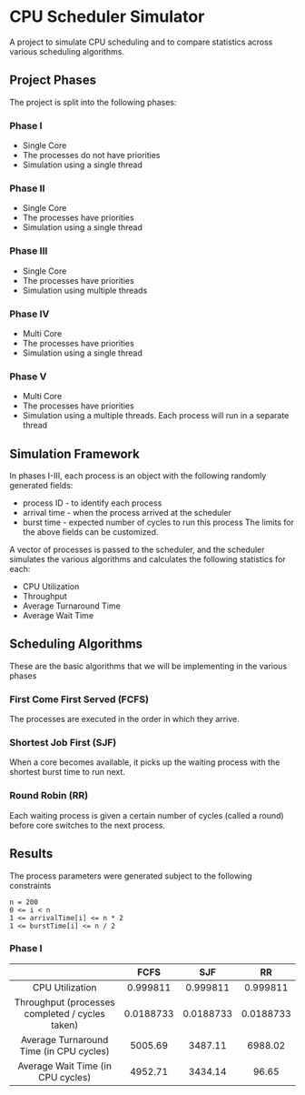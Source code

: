 # CPU Scheduler Simulator
A project to simulate CPU scheduling and to compare statistics across various scheduling algorithms.

## Project Phases
The project is split into the following phases:

### Phase I
 - Single Core
 - The processes do not have priorities
 - Simulation using a single thread

### Phase II
 - Single Core
 - The processes have priorities
 - Simulation using a single thread

### Phase III
 - Single Core
 - The processes have priorities
 - Simulation using multiple threads

### Phase IV
 - Multi Core
 - The processes have priorities
 - Simulation using a single thread

### Phase V
 - Multi Core
 - The processes have priorities
 - Simulation using a multiple threads. Each process will run in a separate thread

## Simulation Framework
In phases I-III, each process is an object with the following randomly generated fields:
- process ID - to identify each process
- arrival time - when the process arrived at the scheduler
- burst time - expected number of cycles to run this process
The limits for the above fields can be customized.

A vector of processes is passed to the scheduler, and the scheduler simulates the various algorithms and calculates the following statistics for each:
- CPU Utilization
- Throughput
- Average Turnaround Time
- Average Wait Time

## Scheduling Algorithms
These are the basic algorithms that we will be implementing in the various phases

### First Come First Served (FCFS)
The processes are executed in the order in which they arrive.

### Shortest Job First (SJF)
When a core becomes available, it picks up the waiting process with the shortest burst time to run next.

### Round Robin (RR)
Each waiting process is given a certain number of cycles (called a round) before core switches to the next process.

## Results
The process parameters were generated subject to the following constraints
```
n = 200
0 <= i < n
1 <= arrivalTime[i] <= n * 2
1 <= burstTime[i] <= n / 2
```

### Phase I

|      | FCFS | SJF | RR |
|:------:|:------:|:-----:|:------:|
| CPU Utilization |  0.999811 |  0.999811 |  0.999811 |
| Throughput (processes completed / cycles taken) | 0.0188733 | 0.0188733 | 0.0188733 |
| Average Turnaround Time (in CPU cycles) | 5005.69 | 3487.11 | 6988.02 |
| Average Wait Time (in CPU cycles) | 4952.71 | 3434.14 | 96.65 |
